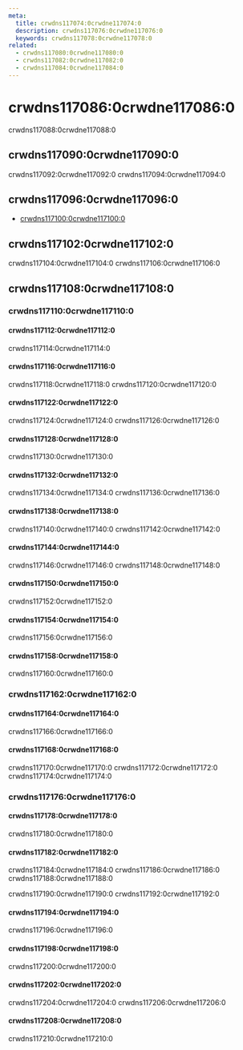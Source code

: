 ```yaml
---
meta:
  title: crwdns117074:0crwdne117074:0
  description: crwdns117076:0crwdne117076:0
  keywords: crwdns117078:0crwdne117078:0
related:
  - crwdns117080:0crwdne117080:0
  - crwdns117082:0crwdne117082:0
  - crwdns117084:0crwdne117084:0
---
```


# crwdns117086:0crwdne117086:0

crwdns117088:0crwdne117088:0

<entry-ad />

## crwdns117090:0crwdne117090:0

crwdns117092:0crwdne117092:0 crwdns117094:0crwdne117094:0

<example file="v-date-picker/usage" />

## crwdns117096:0crwdne117096:0

- [crwdns117100:0crwdne117100:0](crwdns117098:0crwdne117098:0)

## crwdns117102:0crwdne117102:0

<alert type="warning">
  crwdns117104:0crwdne117104:0 crwdns117106:0crwdne117106:0
</alert>

## crwdns117108:0crwdne117108:0

### crwdns117110:0crwdne117110:0

#### crwdns117112:0crwdne117112:0

crwdns117114:0crwdne117114:0

<example file="v-date-picker/prop-allowed-dates" />

#### crwdns117116:0crwdne117116:0

crwdns117118:0crwdne117118:0 crwdns117120:0crwdne117120:0

<example file="v-date-picker/prop-colors" />

#### crwdns117122:0crwdne117122:0

crwdns117124:0crwdne117124:0 crwdns117126:0crwdne117126:0

<example file="v-date-picker/prop-elevation" />

#### crwdns117128:0crwdne117128:0

crwdns117130:0crwdne117130:0

<example file="v-date-picker/prop-icons" />

#### crwdns117132:0crwdne117132:0

crwdns117134:0crwdne117134:0 crwdns117136:0crwdne117136:0

<example file="v-date-picker/prop-multiple" />

#### crwdns117138:0crwdne117138:0

crwdns117140:0crwdne117140:0 crwdns117142:0crwdne117142:0

<example file="v-date-picker/prop-picker-date" />

#### crwdns117144:0crwdne117144:0

crwdns117146:0crwdne117146:0 crwdns117148:0crwdne117148:0

<example file="v-date-picker/prop-range" />

#### crwdns117150:0crwdne117150:0

crwdns117152:0crwdne117152:0

<example file="v-date-picker/prop-readonly" />

#### crwdns117154:0crwdne117154:0

crwdns117156:0crwdne117156:0

<example file="v-date-picker/prop-show-current" />

#### crwdns117158:0crwdne117158:0

crwdns117160:0crwdne117160:0

<example file="v-date-picker/prop-width" />

### crwdns117162:0crwdne117162:0

#### crwdns117164:0crwdne117164:0

crwdns117166:0crwdne117166:0

<example file="v-date-picker/event-button-events" />

#### crwdns117168:0crwdne117168:0

crwdns117170:0crwdne117170:0 crwdns117172:0crwdne117172:0 crwdns117174:0crwdne117174:0

<example file="v-date-picker/event-events" />

### crwdns117176:0crwdne117176:0

#### crwdns117178:0crwdne117178:0

crwdns117180:0crwdne117180:0

<example file="v-date-picker/misc-birthday" />

#### crwdns117182:0crwdne117182:0

crwdns117184:0crwdne117184:0 crwdns117186:0crwdne117186:0 crwdns117188:0crwdne117188:0

crwdns117190:0crwdne117190:0 crwdns117192:0crwdne117192:0

<example file="v-date-picker/misc-dialog-and-menu" />

#### crwdns117194:0crwdne117194:0

crwdns117196:0crwdne117196:0

<example file="v-date-picker/misc-formatting" />

#### crwdns117198:0crwdne117198:0

crwdns117200:0crwdne117200:0

<example file="v-date-picker/misc-formatting-external-libraries" />

#### crwdns117202:0crwdne117202:0

crwdns117204:0crwdne117204:0 crwdns117206:0crwdne117206:0

<example file="v-date-picker/misc-internationalization" />

#### crwdns117208:0crwdne117208:0

crwdns117210:0crwdne117210:0

<example file="v-date-picker/misc-orientation" />

<backmatter />
